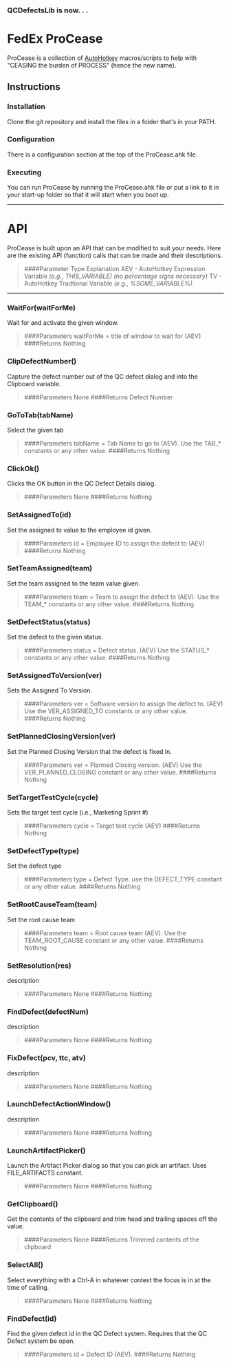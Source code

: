 ### QCDefectsLib is now. . .
# FedEx ProCease

ProCease is a collection of [AutoHotkey](www.autohotkey.com) macros/scripts to help with "CEASING the burden of PROCESS" (hence the new name).

## Instructions

### Installation

Clone the git repository and install the files in a folder that's in your PATH.

### Configuration

There is a configuration section at the top of the ProCease.ahk file.

### Executing

You can run ProCease by running the ProCease.ahk file or put a link to it in your start-up folder so that it will start when you boot up.

- - -
# API
ProCease is built upon an API that can be modified to suit your needs.  Here are the existing API (function) calls that can
be made and their descriptions.

>####Parameter Type Explanation
AEV - AutoHotkey Expression Variable _(e.g., THIS_VARIABLE) (no percentage signs necessary)_
TV - AutoHotkey Tradtional Variable _(e.g., %SOME_VARIABLE%)_
- - - 
### WaitFor(waitForMe)
Wait for and activate the given window.
>####Parameters
waitForMe = title of window to wait for (AEV)
>####Returns
Nothing

### ClipDefectNumber()
Capture the defect number out of the QC defect dialog and into the Clipboard variable.
>####Parameters
None
>####Returns
Defect Number

### GoToTab(tabName)
Select the given tab
>####Parameters
tabName = Tab Name to go to (AEV). Use the TAB_* constants or any other value.
>####Returns
Nothing

### ClickOk()
Clicks the OK button in the QC Defect Details dialog.
>####Parameters
None
>####Returns
Nothing

### SetAssignedTo(id)
Set the assigned to value to the employee id given.
>####Parameters
id = Employee ID to assign the defect to (AEV)
>####Returns
Nothing

### SetTeamAssigned(team)
Set the team assigned to the team value given.
>####Parameters
team = Team to assign the defect to (AEV). Use the TEAM_* constants or any other value.
>####Returns
Nothing

### SetDefectStatus(status)
Set the defect to the given status. 
>####Parameters
status = Defect status. (AEV) Use the STATUS_* constants or any other value.
>####Returns
Nothing

### SetAssignedToVersion(ver)
Sets the Assigned To Version.
>####Parameters
ver = Software version to assign the defect to. (AEV) Use the VER_ASSIGNED_TO constants or any other value.
>####Returns
Nothing

### SetPlannedClosingVersion(ver)
Set the Planned Closing Version that the defect is fixed in.
>####Parameters
ver = Planned Closing version. (AEV) Use the VER_PLANNED_CLOSING constant or any other value.
>####Returns
Nothing

### SetTargetTestCycle(cycle)
Sets the target test cycle (i.e., Marketing Sprint #)
>####Parameters
cycle = Target test cycle (AEV)
>####Returns
Nothing

### SetDefectType(type)
Set the defect type
>####Parameters
type = Defect Type. use the DEFECT_TYPE constant or any other value.
>####Returns
Nothing

### SetRootCauseTeam(team)
Set the root cause team
>####Parameters
team = Root cause team (AEV). Use the TEAM_ROOT_CAUSE constant or any other value.
>####Returns
Nothing

### SetResolution(res)
description
>####Parameters
None
>####Returns
Nothing

### FindDefect(defectNum)
description
>####Parameters
None
>####Returns
Nothing

### FixDefect(pcv, ttc, atv)
description
>####Parameters
None
>####Returns
Nothing

### LaunchDefectActionWindow()
description
>####Parameters
None
>####Returns
Nothing

### LaunchArtifactPicker()
Launch the Artifact Picker dialog so that you can pick an artifact.  Uses FILE_ARTIFACTS constant.
>####Parameters
None
>####Returns
Nothing

### GetClipboard()
Get the contents of the clipboard and trim head and trailing spaces off the value.
>####Parameters
None
>####Returns
Trimmed contents of the clipboard

### SelectAll()
Select everything with a Ctrl-A in whatever context the focus is in at the time of calling.
>####Parameters
None
>####Returns
Nothing

### FindDefect(id)
Find the given defect id in the QC Defect system. Requires that the QC Defect system be open.
>####Parameters
id = Defect ID (AEV).
>####Returns
Nothing
